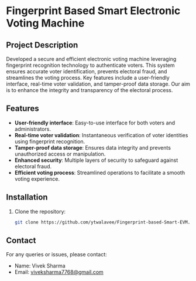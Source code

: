# Fingerprint Based Smart Electronic Voting Machine

## Project Description
Developed a secure and efficient electronic voting machine leveraging fingerprint recognition technology to authenticate voters. This system ensures accurate voter identification, prevents electoral fraud, and streamlines the voting process. Key features include a user-friendly interface, real-time voter validation, and tamper-proof data storage. Our aim is to enhance the integrity and transparency of the electoral process.

## Features
- **User-friendly interface**: Easy-to-use interface for both voters and administrators.
- **Real-time voter validation**: Instantaneous verification of voter identities using fingerprint recognition.
- **Tamper-proof data storage**: Ensures data integrity and prevents unauthorized access or manipulation.
- **Enhanced security**: Multiple layers of security to safeguard against electoral fraud.
- **Efficient voting process**: Streamlined operations to facilitate a smooth voting experience.

## Installation
1. Clone the repository:
    ```bash
    git clone https://github.com/ytwalavee/Fingerprint-based-Smart-EVM.git
    ```
## Contact
For any queries or issues, please contact:
- Name: Vivek Sharma
- Email: viveksharma7768@gmail.com
